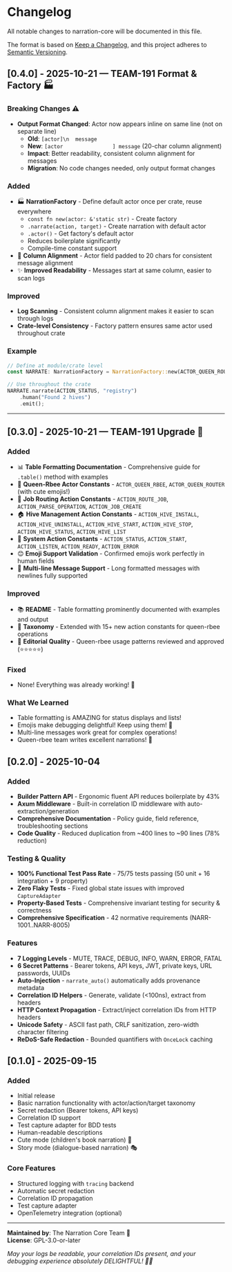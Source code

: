 # Changelog

All notable changes to narration-core will be documented in this file.

The format is based on [Keep a Changelog](https://keepachangelog.com/en/1.0.0/),
and this project adheres to [Semantic Versioning](https://semver.org/spec/v2.0.0.html).

## [0.4.0] - 2025-10-21 — TEAM-191 Format & Factory 🏭

### Breaking Changes ⚠️
- **Output Format Changed**: Actor now appears inline on same line (not on separate line)
  - **Old**: `[actor]\n  message`
  - **New**: `[actor                ] message` (20-char column alignment)
  - **Impact**: Better readability, consistent column alignment for messages
  - **Migration**: No code changes needed, only output format changes

### Added
- 🏭 **NarrationFactory** - Define default actor once per crate, reuse everywhere
  - `const fn new(actor: &'static str)` - Create factory
  - `.narrate(action, target)` - Create narration with default actor
  - `.actor()` - Get factory's default actor
  - Reduces boilerplate significantly
  - Compile-time constant support
- 📏 **Column Alignment** - Actor field padded to 20 chars for consistent message alignment
- ✨ **Improved Readability** - Messages start at same column, easier to scan logs

### Improved
- **Log Scanning** - Consistent column alignment makes it easier to scan through logs
- **Crate-level Consistency** - Factory pattern ensures same actor used throughout crate

### Example
```rust
// Define at module/crate level
const NARRATE: NarrationFactory = NarrationFactory::new(ACTOR_QUEEN_ROUTER);

// Use throughout the crate
NARRATE.narrate(ACTION_STATUS, "registry")
    .human("Found 2 hives")
    .emit();
```

---

## [0.3.0] - 2025-10-21 — TEAM-191 Upgrade 🎀

### Added
- 📊 **Table Formatting Documentation** - Comprehensive guide for `.table()` method with examples
- 👑 **Queen-Rbee Actor Constants** - `ACTOR_QUEEN_RBEE`, `ACTOR_QUEEN_ROUTER` (with cute emojis!)
- 🎯 **Job Routing Action Constants** - `ACTION_ROUTE_JOB`, `ACTION_PARSE_OPERATION`, `ACTION_JOB_CREATE`
- 🏠 **Hive Management Action Constants** - `ACTION_HIVE_INSTALL`, `ACTION_HIVE_UNINSTALL`, `ACTION_HIVE_START`, `ACTION_HIVE_STOP`, `ACTION_HIVE_STATUS`, `ACTION_HIVE_LIST`
- 🚀 **System Action Constants** - `ACTION_STATUS`, `ACTION_START`, `ACTION_LISTEN`, `ACTION_READY`, `ACTION_ERROR`
- 😊 **Emoji Support Validation** - Confirmed emojis work perfectly in human fields
- 📝 **Multi-line Message Support** - Long formatted messages with newlines fully supported

### Improved
- 📚 **README** - Table formatting prominently documented with examples and output
- 🎯 **Taxonomy** - Extended with 15+ new action constants for queen-rbee operations
- 🎀 **Editorial Quality** - Queen-rbee usage patterns reviewed and approved (⭐⭐⭐⭐⭐)

### Fixed
- None! Everything was already working! 🎉

### What We Learned
- Table formatting is AMAZING for status displays and lists!
- Emojis make debugging delightful! Keep using them! 🎀
- Multi-line messages work great for complex operations!
- Queen-rbee team writes excellent narrations! 💝

## [0.2.0] - 2025-10-04

### Added
- **Builder Pattern API** - Ergonomic fluent API reduces boilerplate by 43%
- **Axum Middleware** - Built-in correlation ID middleware with auto-extraction/generation
- **Comprehensive Documentation** - Policy guide, field reference, troubleshooting sections
- **Code Quality** - Reduced duplication from ~400 lines to ~90 lines (78% reduction)

### Testing & Quality
- **100% Functional Test Pass Rate** - 75/75 tests passing (50 unit + 16 integration + 9 property)
- **Zero Flaky Tests** - Fixed global state issues with improved `CaptureAdapter`
- **Property-Based Tests** - Comprehensive invariant testing for security & correctness
- **Comprehensive Specification** - 42 normative requirements (NARR-1001..NARR-8005)

### Features
- **7 Logging Levels** - MUTE, TRACE, DEBUG, INFO, WARN, ERROR, FATAL
- **6 Secret Patterns** - Bearer tokens, API keys, JWT, private keys, URL passwords, UUIDs
- **Auto-Injection** - `narrate_auto()` automatically adds provenance metadata
- **Correlation ID Helpers** - Generate, validate (<100ns), extract from headers
- **HTTP Context Propagation** - Extract/inject correlation IDs from HTTP headers
- **Unicode Safety** - ASCII fast path, CRLF sanitization, zero-width character filtering
- **ReDoS-Safe Redaction** - Bounded quantifiers with `OnceLock` caching

## [0.1.0] - 2025-09-15

### Added
- Initial release
- Basic narration functionality with actor/action/target taxonomy
- Secret redaction (Bearer tokens, API keys)
- Correlation ID support
- Test capture adapter for BDD tests
- Human-readable descriptions
- Cute mode (children's book narration) 🎀
- Story mode (dialogue-based narration) 🎭

### Core Features
- Structured logging with `tracing` backend
- Automatic secret redaction
- Correlation ID propagation
- Test capture adapter
- OpenTelemetry integration (optional)

---

**Maintained by**: The Narration Core Team 🎀  
**License**: GPL-3.0-or-later

*May your logs be readable, your correlation IDs present, and your debugging experience absolutely DELIGHTFUL! 🎀✨*
